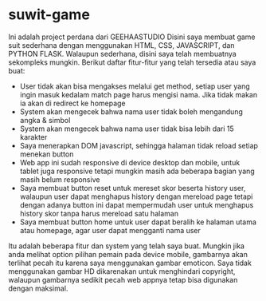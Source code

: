 # suwit-game
Ini adalah project perdana dari GEEHAASTUDIO
Disini saya membuat game suit sederhana dengan menggunakan HTML, CSS, JAVASCRIPT, dan PYTHON FLASK.
Walaupun sederhana, disini saya telah membuatnya sekompleks mungkin. Berikut daftar fitur-fitur yang telah tersedia atau saya buat:
* User tidak akan bisa mengakses melalui get method, setiap user yang ingin masuk kedalam match page harus mengisi nama. Jika tidak makan ia akan di redirect ke homepage 
* System akan mengecek bahwa nama user tidak boleh mengandung angka & simbol
* System akan mengecek bahwa nama user tidak bisa lebih dari 15 karakter
* Saya menerapkan DOM javascript, sehingga halaman tidak reload setiap menekan button
* Web app ini sudah responsive di device desktop dan mobile, untuk tablet juga responsive tetapi mungkin masih ada beberapa bagian yang masih belum responsive
* Saya membuat button reset untuk mereset skor beserta history user, walaupun user dapat menghapus history dengan mereload page tetapi dengan adanya button ini dapat mempermudah user untuk menghapus history skor tanpa harus mereload satu halaman
* Saya membuat button home untuk user dapat beralih ke halaman utama atau homepage, agar user dapat mengganti nama user


Itu adalah beberapa fitur dan system yang telah saya buat. Mungkin jika anda melihat option pilihan pemain pada device mobile, gambarnya akan terlihat pecah itu karena
saya menggunakan gambar emoticon. Saya tidak menggunakan gambar HD dikarenakan untuk menghindari copyright, walaupun gambarnya sedikit pecah web appnya tetap bisa digunakan
dengan maksimal.
